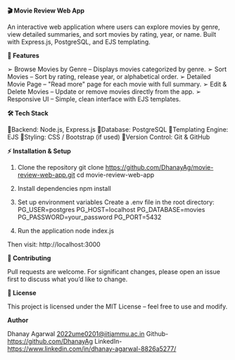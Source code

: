 **🎬 Movie Review Web App**

An interactive web application where users can explore movies by genre, view detailed summaries, and sort movies by rating, year, or name. Built with Express.js, PostgreSQL, and EJS templating.


**🚀 Features**

➢ Browse Movies by Genre – Displays movies categorized by genre.
➢ Sort Movies – Sort by rating, release year, or alphabetical order.
➢ Detailed Movie Page – "Read more" page for each movie with full summary.
➢ Edit & Delete Movies – Update or remove movies directly from the app.
➢ Responsive UI – Simple, clean interface with EJS templates.


**🛠️ Tech Stack**

🔹Backend: Node.js, Express.js
🔹Database: PostgreSQL
🔹Templating Engine: EJS
🔹Styling: CSS / Bootstrap (if used)
🔹Version Control: Git & GitHub


**⚡ Installation & Setup**

1. Clone the repository
    git clone https://github.com/DhanayAg/movie-review-web-app.git
    cd movie-review-web-app

2. Install dependencies
    npm install

3. Set up environment variables
Create a .env file in the root directory:
    PG_USER=postgres
    PG_HOST=localhost
    PG_DATABASE=movies
    PG_PASSWORD=your_password
    PG_PORT=5432

4. Run the application
    node index.js

Then visit: http://localhost:3000


**🤝 Contributing**

Pull requests are welcome. For significant changes, please open an issue first to discuss what you’d like to change.


**📝 License**

This project is licensed under the MIT License – feel free to use and modify.


**Author**

Dhanay Agarwal
2022ume0201@iitjammu.ac.in
Github- https://github.com/DhanayAg
LinkedIn- https://www.linkedin.com/in/dhanay-agarwal-8826a5277/
